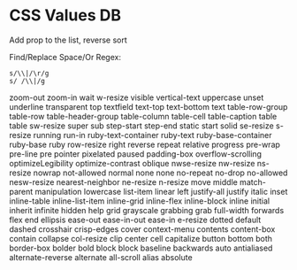 # CSS Values DB

Add prop to the list, reverse sort

Find/Replace Space/Or Regex:

```
s/\\|/\r/g
s/ /\\|/g
```


zoom-out
zoom-in
wait
w-resize
visible
vertical-text
uppercase
unset
underline
transparent
top
textfield
text-top
text-bottom
text
table-row-group
table-row
table-header-group
table-column
table-cell
table-caption
table
table
sw-resize
super
sub
step-start
step-end
static
start
solid
se-resize
s-resize
running
run-in
ruby-text-container
ruby-text
ruby-base-container
ruby-base
ruby
row-resize
right
reverse
repeat
relative
progress
pre-wrap
pre-line
pre
pointer
pixelated
paused
padding-box
overflow-scrolling
optimizeLegibility
optimize-contrast
oblique
nwse-resize
nw-resize
ns-resize
nowrap
not-allowed
normal
none
none
no-repeat
no-drop
no-allowed
nesw-resize
nearest-neighbor
ne-resize
n-resize
move
middle
match-parent
manipulation
lowercase
list-item
linear
left
justify-all
justify
italic
inset
inline-table
inline-list-item
inline-grid
inline-flex
inline-block
inline
initial
inherit
infinite
hidden
help
grid
grayscale
grabbing
grab
full-width
forwards
flex
end
ellipsis
ease-out
ease-in-out
ease-in
e-resize
dotted
default
dashed
crosshair
crisp-edges
cover
context-menu
contents
content-box
contain
collapse
col-resize
clip
center
cell
capitalize
button
bottom
both
border-box
bolder
bold
block
block
baseline
backwards
auto
antialiased
alternate-reverse
alternate
all-scroll
alias
absolute
